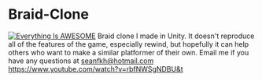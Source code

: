 # Braid-Clone
[![Everything Is AWESOME](https://img.youtube.com/vi/rbfNWSgNDBU&t/0.jpg)](https://www.youtube.com/watch?v=rbfNWSgNDBU&t "Everything Is AWESOME")
Braid clone I made in Unity. It doesn't reproduce all of the features of the game, especially rewind, but hopefully it can help others who want to make a similar platformer of their own. 
Email me if you have any questions at seanfkh@hotmail.com
https://www.youtube.com/watch?v=rbfNWSgNDBU&t
